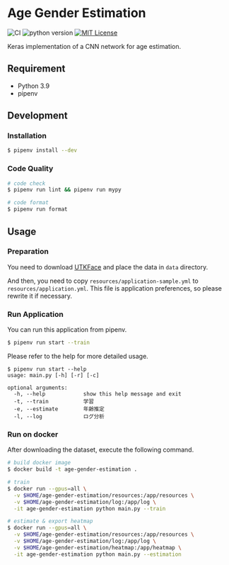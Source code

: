 # Age Gender Estimation

![CI](https://github.com/Rits-Interaction-Laboratory/age-gender-estimation/workflows/CI/badge.svg)
![python version](https://img.shields.io/badge/python_version-3.9-blue.svg)
[![MIT License](http://img.shields.io/badge/license-MIT-blue.svg?style=flat)](LICENSE)

Keras implementation of a CNN network for age estimation.

## Requirement

- Python 3.9
- pipenv

## Development

### Installation

```bash
$ pipenv install --dev
```

### Code Quality

```bash
# code check
$ pipenv run lint && pipenv run mypy

# code format
$ pipenv run format
```

## Usage

### Preparation

You need to download [UTKFace](https://susanqq.github.io/UTKFace/) and place the data in `data` directory.

And then, you need to copy `resources/application-sample.yml` to `resources/application.yml`.
This file is application preferences, so please rewrite it if necessary.

### Run Application

You can run this application from pipenv.

```bash
$ pipenv run start --train
```

Please refer to the help for more detailed usage.

```
$ pipenv run start --help
usage: main.py [-h] [-r] [-c]

optional arguments:
  -h, --help            show this help message and exit
  -t, --train           学習
  -e, --estimate        年齢推定
  -l, --log             ログ分析
```

### Run on docker

After downloading the dataset, execute the following command.

```bash
# build docker image
$ docker build -t age-gender-estimation .

# train
$ docker run --gpus=all \
  -v $HOME/age-gender-estimation/resources:/app/resources \
  -v $HOME/age-gender-estimation/log:/app/log \
  -it age-gender-estimation python main.py --train

# estimate & export heatmap
$ docker run --gpus=all \
  -v $HOME/age-gender-estimation/resources:/app/resources \
  -v $HOME/age-gender-estimation/log:/app/log \
  -v $HOME/age-gender-estimation/heatmap:/app/heatmap \
  -it age-gender-estimation python main.py --estimation
```
